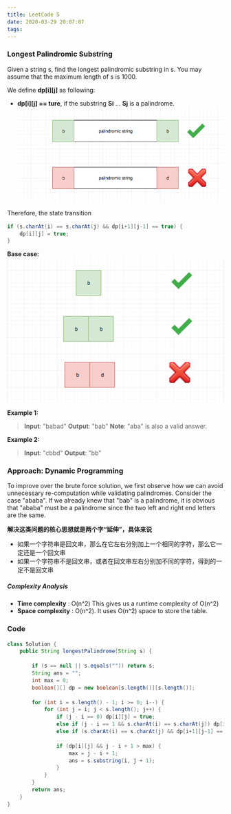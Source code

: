 ```yaml
---
title: LeetCode 5
date: 2020-03-29 20:07:07
tags:
---
```

### Longest Palindromic Substring

Given a string s, find the longest palindromic substring in s. You may assume that the maximum length of s is 1000.

We define **dp[i][j]** as following:

- **dp[i][j] == ture**, if the substring **Si** ... **Sj** is a palindrome. 
![basecase](https://github.com/azl397985856/leetcode/raw/master/assets/problems/5.longest-palindromic-substring-2.png)

Therefore, the state transition
```java
if (s.charAt(i) == s.charAt(j) && dp[i+1][j-1] == true) {
    dp[i][j] = true;
}
```

**Base case:**
![base](https://github.com/azl397985856/leetcode/raw/master/assets/problems/5.longest-palindromic-substring-3.png)


**Example 1:**

> **Input**: "babad"
  **Output**: "bab"
  **Note**: "aba" is also a valid answer.

**Example 2:**

> **Input**: "cbbd"
  **Output**: "bb"

### Approach: Dynamic Programming

To improve over the brute force solution, we first observe how we can avoid unnecessary re-computation while validating palindromes. Consider the case "ababa". If we already knew that "bab" is a palindrome, it is obvious that "ababa" must be a palindrome since the two left and right end letters are the same.

**解决这类问题的核心思想就是两个字“延伸”，具体来说**

- 如果一个字符串是回文串，那么在它左右分别加上一个相同的字符，那么它一定还是一个回文串
- 如果一个字符串不是回文串，或者在回文串左右分别加不同的字符，得到的一定不是回文串

##### Complexity Analysis

- **Time complexity** : O(n^2) This gives us a runtime complexity of O(n^2)
- **Space complexity** : O(n^2). It uses O(n^2) space to store the table.


### Code

````java
class Solution {
    public String longestPalindrome(String s) {
    
        if (s == null || s.equals("")) return s;
        String ans = "";
        int max = 0;
        boolean[][] dp = new boolean[s.length()][s.length()];
        
        for (int i = s.length() - 1; i >= 0; i--) {
            for (int j = i; j < s.length(); j++) {
                if (j - i == 0) dp[i][j] = true;
                else if (j - i == 1 && s.charAt(i) == s.charAt(j)) dp[i][j] = true;
                else if (s.charAt(i) == s.charAt(j) && dp[i+1][j-1] == true) dp[i][j] = true;
                
                if (dp[i][j] && j - i + 1 > max) {
                    max = j - i + 1;
                    ans = s.substring(i, j + 1);
                }
            }
        }
        return ans;
    }
}
````